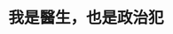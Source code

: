 ---
templateKey: blog-post
title: 我是醫生，也是政治犯
logline: 在白色恐怖期間落獄並擔任醫務的政治犯陳中統，如何以詼諧機智、不卑不亢的態度醫治獄友心靈和身體上的創傷，並伺機與管理者鬥智、協助政治犯發聲求援。
featuredimage: /img/ip-01.jpg
cats:
  - 傳記
  - 歷史
  - 劇情 
tags:
  - 白色恐怖
  - 人權
  - 政治犯
​author: 陳中統
origin: 紀實文學
publisher: 
year: 
owner: 
dev: 未明
property: 聯絡人：林欣怡研究員
signiture: 陳中統醫師在高雄醫學院畢業後到日本深造，期間加入臺灣青年獨立聯盟。因父病回臺後在新婚之際即無預警遭到逮捕，判刑15年。他在書中不但將遭求不公審判、獄中情境與獄友面臨刑求與死亡威脅中展露出的難得真情忠實呈現，描述了不少知名或不知名的各種受難者形象與狀態，也描述到監獄管理者的態度與他們之間跨越階級與立場的友情與信任，可說是目前了解官方受難者治理階層形象的重要檔案。同時，書中也記錄他在獄中遇上的兩大要事：其一是參與了將政治犯名單外送、引發國際人權救援活動；二是與統獨立場相左的初中同學陳映真在獄中重逢，他們從少年建立的深厚情感如何跨越差異。
field: 連續劇、舞台劇
spec: 
ref: 
---